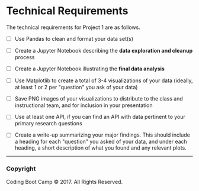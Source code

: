 # Technical Requirements

The technical requirements for Project 1 are as follows.

* [ ] Use Pandas to clean and format your data set(s)

* [ ] Create a Jupyter Notebook describing the **data exploration and cleanup** process

* [ ] Create a Jupyter Notebook illustrating the **final data analysis**

* [ ] Use Matplotlib to create a total of 3-4 visualizations of your data (ideally, at least 1 or 2 per "question" you ask of your data)

* [ ] Save PNG images of your visualizations to distribute to the class and instructional team, and for inclusion in your presentation

* [ ] Use at least one API, if you can find an API with data pertinent to your primary research questions

* [ ] Create a write-up summarizing your major findings. This should include a heading for each "question" you asked of your data, and under each heading, a short description of what you found and any relevant plots.

- - -

### Copyright

Coding Boot Camp © 2017. All Rights Reserved.
